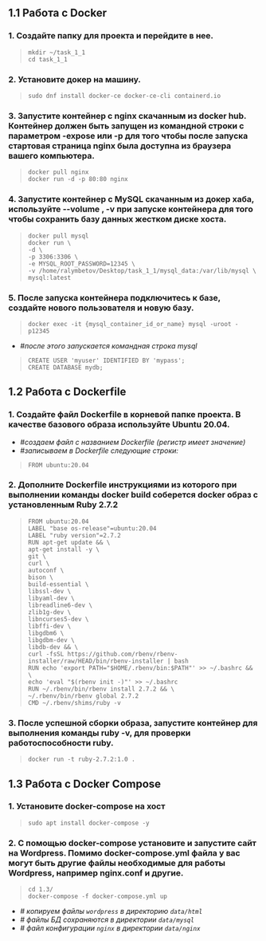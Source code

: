 ## 1.1 Работа с Docker

### 1. Создайте папку для проекта и перейдите в нее.

> `mkdir ~/task_1_1` \
> `cd task_1_1`

### 2. Установите докер на машину.

> `sudo dnf install docker-ce docker-ce-cli containerd.io`

### 3. Запустите контейнер с nginx скачанным из docker hub. Контейнер должен быть запущен из командной строки с параметром -expose или -p для того чтобы после запуска стартовая страница nginx была доступна из браузера вашего компьютера.

> `docker pull nginx` \
> `docker run -d -p 80:80 nginx`

### 4. Запустите контейнер с MySQL скачанным из докер хаба, используйте --volume , -v при запуске контейнера для того чтобы сохранить базу данных жестком диске хоста.

> `docker pull mysql` \
> `docker run \`\
> `-d \`\
> `-p 3306:3306 \`\
> `-e MYSQL_ROOT_PASSWORD=12345 \`\
> `-v /home/ralymbetov/Desktop/task_1_1/mysql_data:/var/lib/mysql \`\
> `mysql:latest`

### 5. После запуска контейнера подключитесь к базе, создайте нового пользователя и новую базу.

> `docker exec -it {mysql_container_id_or_name} mysql -uroot -p12345` 

- _#после этого запускается командная строка mysql_

> `CREATE USER 'myuser' IDENTIFIED BY 'mypass';` \
> `CREATE DATABASE mydb;`

## 1.2 Работа с Dockerfile

### 1. Создайте файл Dockerfile в корневой папке проекта. В качестве базового образа используйте Ubuntu 20.04.

- _#создаем файл с названием Dockerfile (регистр имеет значение)_
- _#записываем в Dockerfile следующие строки:_

> `FROM ubuntu:20.04`

### 2. Дополните Dockerfile инструкциями из которого при выполнении команды docker build соберется docker образ с установленным Ruby 2.7.2

> `FROM ubuntu:20.04` \
> `LABEL "base os-release"=ubuntu:20.04 ` \
> `LABEL "ruby version"=2.7.2` \
> `RUN apt-get update && \` \
> `apt-get install -y \`\
> `git \`\
> `curl \`\
> `autoconf \`\
> `bison \`\
> `build-essential \`\
> `libssl-dev \`\
> `libyaml-dev \`\
> `libreadline6-dev \`\
> `zlib1g-dev \`\
> `libncurses5-dev \`\
> `libffi-dev \`\
> `libgdbm6 \`\
> `libgdbm-dev \`\
> `libdb-dev && \`\
> `curl -fsSL https://github.com/rbenv/rbenv-installer/raw/HEAD/bin/rbenv-installer | bash` \
> `RUN echo 'export PATH="$HOME/.rbenv/bin:$PATH"' >> ~/.bashrc && \` \
> `echo 'eval "$(rbenv init -)"' >> ~/.bashrc ` \
> `RUN ~/.rbenv/bin/rbenv install 2.7.2 && \` \
> `~/.rbenv/bin/rbenv global 2.7.2 ` \
> `CMD ~/.rbenv/shims/ruby -v`

### 3. После успешной сборки образа, запустите контейнер для выполнения команды ruby -v, для проверки работоспособности ruby.

> `docker run -t ruby-2.7.2:1.0 .`

## 1.3 Работа с Docker Compose

### 1. Установите docker-compose на хост

> `sudo apt install docker-compose -y`

### 2. С помощью docker-compose установите и запустите сайт на Wordpress. Помимо docker-compose.yml файла у вас могут быть другие файлы необходимые для работы Wordpress, например nginx.conf и другие.

> `cd 1.3/` \
> `docker-compose -f docker-compose.yml up`
- _# копируем файлы `wordpress` в директорию `data/html`_ 
- _# файлы БД сохраняются в директории `data/mysql`_ 
- _# файл конфигурации `nginx` в директории `data/nginx`_
